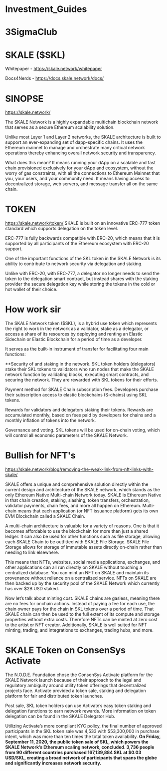 # Investment_Guides


# 3SigmaClub

# SKALE ($SKL)

Whitepaper - https://skale.network/whitepaper 

Docs4Nerds - https://docs.skale.network/docs/


# SINOPSE
https://skale.network/ 

The SKALE Network is a highly expandable multichain blockchain network that serves as a secure Ethereum scalability solution.

Unlike most Layer 1 and Layer 2 networks, the SKALE architecture is built to support an ever-expanding set of dapp-specific chains. It uses the Ethereum mainnet to manage and orchestrate many critical network operations thereby enhancing overall network security and transparency.

What does this mean? It means running your dApp on a scalable and fast chain provisioned exclusively for your dApp and ecosystem, without the worry of gas constraints, with all the connections to Ethereum Mainnet that you, your users, and your community need. It means having access to decentralized storage, web servers, and message transfer all on the same chain.


# TOKEN 
https://skale.network/token/
 SKALE is built on an innovative ERC-777 token standard which supports delegation on the token level.

 ERC-777 is fully backwards compatible with ERC-20, which means that it is supported by all participants of the Ethereum ecosystem with ERC-20 support. 

 One of the important functions of the SKL token in the SKALE Network is its ability to contribute to network security via delegation and staking.

 Unlike with ERC-20, with ERC-777, a delegator no longer needs to send the token to the delegation smart contract, but instead shares with the staking provider the secure delegation key while storing the tokens in the cold or hot wallet of their choice.
 
 
 # How work sir
 
The SKALE Network token ($SKL), is a hybrid use token which represents the right to work in the network as a validator, stake as a delegator, or access a share of its resources by deploying and renting an Elastic Sidechain or Elastic Blockchain for a period of time as a developer.  

It serves as the built-in instrument of transfer for facilitating four main functions:

**Security of and staking in the network. SKL token holders (delegators) stake their SKL tokens to validators who run nodes that make the SKALE network function by validating blocks, executing smart contracts, and securing the network. They are rewarded with SKL tokens for their efforts.

Payment method for SKALE Chain subscription fees. Developers purchase their subscription access to elastic blockchains (S-chains) using SKL tokens.

Rewards for validators and delegators staking their tokens. Rewards are accumulated monthly, based on fees paid by developers for chains and a monthly inflation of tokens into the network.  

Governance and voting. SKL tokens will be used for on-chain voting, which will control all economic parameters of the SKALE Network.


# Bullish for NFT's 
https://skale.network/blog/removing-the-weak-link-from-nft-links-with-skale/

SKALE offers a unique and comprehensive solution directly within the current design and architecture of the SKALE network, which stands as the only Ethereum Native Multi-chain Network today. SKALE is Ethereum Native in that chain creation, staking, slashing, token transfers, orchestration, validator payments, chain fees, and more all happen on Ethereum. Multi-chain means that each application (or NFT issuance platform) gets its own EVM Blockchain called a SKALE Chain.

A multi-chain architecture is valuable for a variety of reasons. One is that it becomes affordable to use the blockchain for more than just a shared ledger. It can also be used for other functions such as file storage, allowing each SKALE Chain to be outfitted with SKALE File Storage. SKALE File Storage allows for storage of immutable assets directly on-chain rather than needing to link elsewhere.

This means that NFTs, websites, social media applications, exchanges, and other applications can all run directly on SKALE without touching a centralized database. You can mint an NFT on SKALE and maintain its provenance without reliance on a centralized service. NFTs on SKALE are then backed up by the security pool of the SKALE Network which currently has over $2B USD staked.

Now let’s talk about minting cost. SKALE chains are gasless, meaning there are no fees for onchain actions. Instead of paying a fee for each use, the chain owner pays for the chain in SKL tokens over a period of time. That SKALE chain can then be used to the full extent of its compute and storage properties without extra costs. Therefore NFTs can be minted at zero cost to the artist or NFT creator. Additionally, SKALE is well suited for NFT minting, trading, and integrations to exchanges, trading hubs, and more.


# SKALE Token on ConsenSys Activate

 The N.O.D.E. Foundation chose the ConsenSys Activate platform for the SKALE Network launch because of their approach to the legal and regulatory ambiguity around utility token offerings that decentralized projects face. Activate provided a token sale, staking and delegation platform for fair and distributed token launches. 
 
 Post sale, SKL token holders can use Activate’s easy token staking and delegation functions to earn network rewards. More information on token delegation can be found in the SKALE Delegator Hub. 

 Utilizing Activate’s more compliant KYC policy, the final number of approved participants in the SKL token sale was 4,533 with $53,300,000 in purchase intent, which was more than ten times the total token availability. **On Friday, September 11, 2020, the public token sale of SKL, which powers the SKALE Network’s Ethereum scaling network, concluded. 3,736 people from 90 different countries purchased 167,139,884 SKL at $0.03 USD/SKL, creating a broad network of participants that spans the globe and significantly increases network security.**
